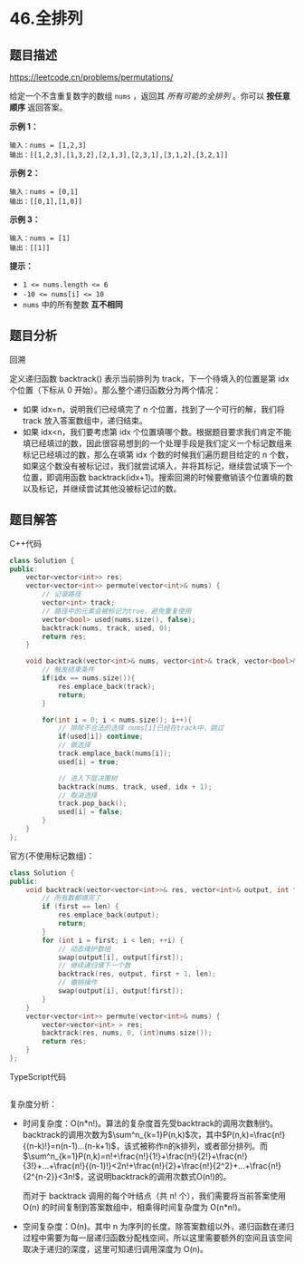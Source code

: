 # 46.全排列

## 题目描述 

https://leetcode.cn/problems/permutations/

给定一个不含重复数字的数组 `nums` ，返回其 *所有可能的全排列* 。你可以 **按任意顺序** 返回答案。

 

**示例 1：**

```
输入：nums = [1,2,3]
输出：[[1,2,3],[1,3,2],[2,1,3],[2,3,1],[3,1,2],[3,2,1]]
```

**示例 2：**

```
输入：nums = [0,1]
输出：[[0,1],[1,0]]
```

**示例 3：**

```
输入：nums = [1]
输出：[[1]]
```

**提示：**

- `1 <= nums.length <= 6`
- `-10 <= nums[i] <= 10`
- `nums` 中的所有整数 **互不相同**



## 题目分析

回溯

定义递归函数 backtrack() 表示当前排列为 track，下一个待填入的位置是第 idx 个位置（下标从 0 开始）。那么整个递归函数分为两个情况：

* 如果 idx=n，说明我们已经填完了 n 个位置，找到了一个可行的解，我们将 track 放入答案数组中，递归结束。
* 如果 idx<n，我们要考虑第 idx 个位置填哪个数。根据题目要求我们肯定不能填已经填过的数，因此很容易想到的一个处理手段是我们定义一个标记数组来标记已经填过的数，那么在填第 idx 个数的时候我们遍历题目给定的 n 个数，如果这个数没有被标记过，我们就尝试填入，并将其标记，继续尝试填下一个位置，即调用函数 backtrack(idx+1)。搜索回溯的时候要撤销该个位置填的数以及标记，并继续尝试其他没被标记过的数。



## 题目解答

C++代码

```c++
class Solution {
public:
    vector<vector<int>> res;
    vector<vector<int>> permute(vector<int>& nums) {
        // 记录路径
        vector<int> track;
        // 路径中的元素会被标记为true，避免重复使用
        vector<bool> used(nums.size(), false);
        backtrack(nums, track, used, 0);
        return res;
    }

    void backtrack(vector<int>& nums, vector<int>& track, vector<bool>& used, int idx){
        // 触发结束条件
        if(idx == nums.size()){
            res.emplace_back(track);
            return;
        }

        for(int i = 0; i < nums.size(); i++){
            // 排除不合法的选择 nums[i]已经在track中，跳过
            if(used[i]) continue;
            // 做选择
            track.emplace_back(nums[i]);
            used[i] = true;

            // 进入下层决策树
            backtrack(nums, track, used, idx + 1);
            // 取消选择
            track.pop_back();
            used[i] = false;
        }
    }
};
```

官方(不使用标记数组)：

```c++
class Solution {
public:
    void backtrack(vector<vector<int>>& res, vector<int>& output, int first, int len){
        // 所有数都填完了
        if (first == len) {
            res.emplace_back(output);
            return;
        }
        for (int i = first; i < len; ++i) {
            // 动态维护数组
            swap(output[i], output[first]);
            // 继续递归填下一个数
            backtrack(res, output, first + 1, len);
            // 撤销操作
            swap(output[i], output[first]);
        }
    }
    vector<vector<int>> permute(vector<int>& nums) {
        vector<vector<int> > res;
        backtrack(res, nums, 0, (int)nums.size());
        return res;
    }
};
```



TypeScript代码

```typescript

```

复杂度分析：

* 时间复杂度：O(n*n!)。算法的复杂度首先受backtrack的调用次数制约。backtrack的调用次数为$\sum^n_{k=1}P(n,k)$次，其中$P(n,k)=\frac{n!}{(n-k)!}=n(n-1)...(n-k+1)$，该式被称作n的k排列，或者部分排列。而$\sum^n_{k=1}P(n,k)=n!+\frac{n!}{1!}+\frac{n!}{2!}+\frac{n!}{3!}+...+\frac{n!}{(n-1)!}<2n!+\frac{n!}{2}+\frac{n!}{2^2}+...+\frac{n!}{2^{n-2}}<3n!$，这说明backtrack的调用次数式O(n!)的。

  而对于 backtrack 调用的每个叶结点（共 n! 个），我们需要将当前答案使用 O(n) 的时间复制到答案数组中，相乘得时间复杂度为 O(n*n!)。

* 空间复杂度：O(n)。其中 n 为序列的长度。除答案数组以外，递归函数在递归过程中需要为每一层递归函数分配栈空间，所以这里需要额外的空间且该空间取决于递归的深度，这里可知递归调用深度为 O(n)。

  

